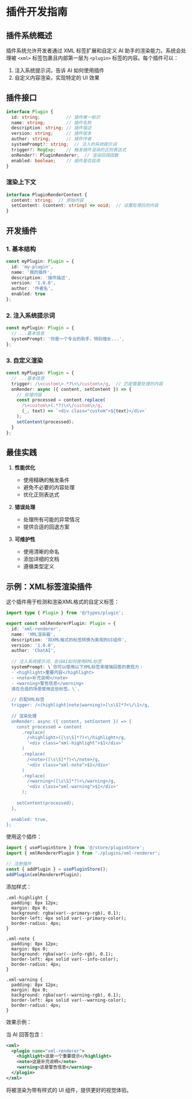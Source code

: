 # 插件开发指南

## 插件系统概述

插件系统允许开发者通过 XML 标签扩展和自定义 AI 助手的渲染能力。系统会处理被 `<xml>` 标签包裹且内部第一层为 `<plugin>` 标签的内容。每个插件可以：
1. 注入系统提示词，告诉 AI 如何使用插件
2. 自定义内容渲染，实现特定的 UI 效果

## 插件接口

```typescript
interface Plugin {
  id: string;          // 插件唯一标识
  name: string;        // 插件名称
  description: string; // 插件描述
  version: string;     // 插件版本
  author: string;      // 插件作者
  systemPrompt?: string;  // 注入的系统提示词
  trigger?: RegExp;    // 触发插件渲染的正则表达式
  onRender?: PluginRenderer;  // 渲染回调函数
  enabled: boolean;    // 插件是否启用
}
```

### 渲染上下文

```typescript
interface PluginRenderContext {
  content: string;  // 原始内容
  setContent: (content: string) => void;  // 设置处理后的内容
}
```

## 开发插件

### 1. 基本结构
```typescript
const myPlugin: Plugin = {
  id: 'my-plugin',
  name: '我的插件',
  description: '插件描述',
  version: '1.0.0',
  author: '作者名',
  enabled: true
};
```

### 2. 注入系统提示词
```typescript
const myPlugin: Plugin = {
  // ...基本信息
  systemPrompt: '你是一个专业的助手，特别擅长...',
};
```

### 3. 自定义渲染
```typescript
const myPlugin: Plugin = {
  // ...基本信息
  trigger: /\<custom\>.*?\<\/custom\>/g,  // 匹配需要处理的内容
  onRender: async ({ content, setContent }) => {
    // 处理内容
    const processed = content.replace(
      /\<custom\>(.*?)\<\/custom\>/g,
      (_, text) => `<div class="custom">${text}</div>`
    );
    setContent(processed);
  }
};
```

## 最佳实践

1. **性能优化**
   - 使用精确的触发条件
   - 避免不必要的内容处理
   - 优化正则表达式

2. **错误处理**
   - 处理所有可能的异常情况
   - 提供合适的回退方案

3. **可维护性**
   - 使用清晰的命名
   - 添加详细的文档
   - 遵循类型定义

## 示例：XML标签渲染插件

这个插件用于检测和渲染XML格式的自定义标签：

```typescript
import type { Plugin } from '@/types/plugin';

export const xmlRendererPlugin: Plugin = {
  id: 'xml-renderer',
  name: 'XML渲染器',
  description: '将XML格式的标签转换为美观的UI组件',
  version: '1.0.0',
  author: 'ChatAI',
  
  // 注入系统提示词，告诉AI如何使用XML标签
  systemPrompt: \`你可以使用以下XML标签来增强回答的表现力：
  - <highlight>重要内容</highlight>
  - <note>补充说明</note>
  - <warning>警告信息</warning>
  请在合适的场景使用这些标签。\`,
  
  // 匹配XML标签
  trigger: /<(highlight|note|warning)>[\s\S]*?<\/\1>/g,
  
  // 渲染处理
  onRender: async ({ content, setContent }) => {
    const processed = content
      .replace(
        /<highlight>([\s\S]*?)<\/highlight>/g,
        '<div class="xml-highlight">$1</div>'
      )
      .replace(
        /<note>([\s\S]*?)<\/note>/g,
        '<div class="xml-note">$1</div>'
      )
      .replace(
        /<warning>([\s\S]*?)<\/warning>/g,
        '<div class="xml-warning">$1</div>'
      );
      
    setContent(processed);
  },
  
  enabled: true,
};
```

使用这个插件：

```typescript
import { usePluginStore } from '@/store/pluginStore';
import { xmlRendererPlugin } from './plugins/xml-renderer';

// 注册插件
const { addPlugin } = usePluginStore();
addPlugin(xmlRendererPlugin);
```

添加样式：

```less
.xml-highlight {
  padding: 8px 12px;
  margin: 8px 0;
  background: rgba(var(--primary-rgb), 0.1);
  border-left: 4px solid var(--primary-color);
  border-radius: 4px;
}

.xml-note {
  padding: 8px 12px;
  margin: 8px 0;
  background: rgba(var(--info-rgb), 0.1);
  border-left: 4px solid var(--info-color);
  border-radius: 4px;
}

.xml-warning {
  padding: 8px 12px;
  margin: 8px 0;
  background: rgba(var(--warning-rgb), 0.1);
  border-left: 4px solid var(--warning-color);
  border-radius: 4px;
}
```

效果示例：

当 AI 回答包含：
```xml
<xml>
  <plugin name="xml-renderer">
    <highlight>这是一个重要提示</highlight>
    <note>这是补充说明</note>
    <warning>这是警告信息</warning>
  </plugin>
</xml>
```

将被渲染为带有样式的 UI 组件，提供更好的视觉体验。
